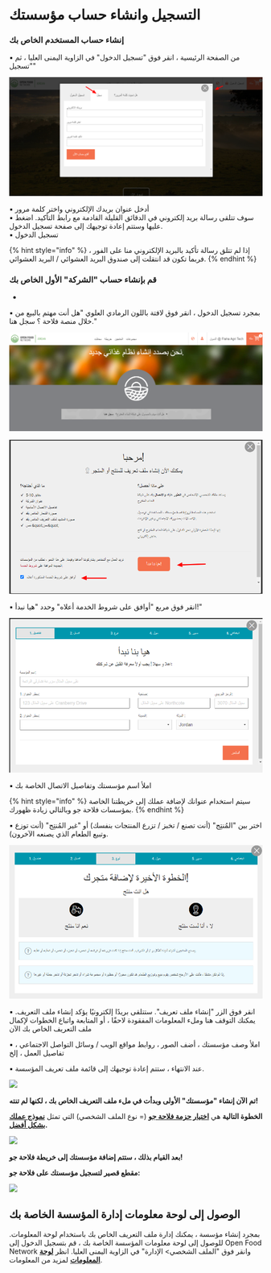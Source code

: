 # التسجيل وانشاء حساب مؤسستك

### إنشاء حساب المستخدم الخاص بك

▪ من الصفحة الرئيسية ، انقر فوق "تسجيل الدخول" في الزاوية اليمنى العليا ، ثم "تسجيل"

![](../.gitbook/assets/tsjyl.png)

▪ أدخل عنوان بريدك الإلكتروني واختر كلمة مرور  
▪ سوف تتلقى رسالة بريد إلكتروني في الدقائق القليلة القادمة مع رابط التأكيد. اضغط عليها وستتم إعادة توجيهك إلى صفحة تسجيل الدخول.  
 ▪ تسجيل الدخول

{% hint style="info" %}
إذا لم تتلق رسالة تأكيد بالبريد الإلكتروني منا على الفور ، فربما تكون قد انتقلت إلى صندوق البريد العشوائي / البريد العشوائي.
{% endhint %}

### قم بإنشاء حساب "الشركة" الأول الخاص بك

* 
▪ بمجرد تسجيل الدخول ، انقر فوق لافتة باللون الرمادي العلوي "هل أنت مهتم بالبيع من خلال منصة فلاحة ؟ سجل هنا."

![](../.gitbook/assets/mrhba-000bk-fy-shbkh-alghthaa-almftwh.png)

![](../.gitbook/assets/tsjyl-flaha-jordan%20%281%29.png)

▪ انقر فوق مربع "أوافق على شروط الخدمة أعلاه" وحدد "هيا نبدأ!"

![](../.gitbook/assets/tsjyl-flaha44-jordan.png)

▪ املأ اسم مؤسستك وتفاصيل الاتصال الخاصة بك

{% hint style="info" %}
سيتم استخدام عنوانك لإضافة عملك إلى خريطتنا الخاصة بمؤسسات فلاحة جو وبالتالي زيادة ظهورك.
{% endhint %}

▪ اختر بين "المُنتِج" \(أنت تصنع / تخبز / تزرع المنتجات بنفسك\) أو "غير المُنتِج" \(أنت توزع وتبيع الطعام الذي يصنعه الآخرون\).

![](../.gitbook/assets/tsjyl-flahabyl-jordan.png)

▪ انقر فوق الزر "إنشاء ملف تعريف". ستتلقى بريدًا إلكترونيًا يؤكد إنشاء ملف التعريف. يمكنك التوقف هنا وملء المعلومات المفقودة لاحقًا ، أو المتابعة واتباع الخطوات لإكمال ملف التعريف الخاص بك الآن

▪ املأ وصف مؤسستك ، أضف الصور ، روابط مواقع الويب / وسائل التواصل الاجتماعي ، تفاصيل العمل ، إلخ

▪ عند الانتهاء ، ستتم إعادة توجيهك إلى قائمة ملف تعريف المؤسسة.

![](../.gitbook/assets/newregister.jpg)

**تم الآن إنشاء "مؤسستك" الأولى وبدأت في ملء ملف التعريف الخاص بك ، لكنها لم تنته!**

**الخطوة التالية** هي [**اختيار حزمة فلاحة جو**](enterprise-profile/) \(= نوع الملف الشخصي\) التي تمثل [**نموذج عملك بشكل أفضل**](../your-quick-start-on-ofn-given-who-you-are.md)**.**

![](../.gitbook/assets/newchoose.jpg)

**بعد القيام بذلك ، ستتم إضافة مؤسستك إلى خريطة فلاحة جو!**

**مقطع قصير لتسجيل مؤسستك على فلاحة جو:**

![](../.gitbook/assets/registration.gif)

## الوصول إلى لوحة معلومات إدارة المؤسسة الخاصة بك

بمجرد إنشاء مؤسسة ، يمكنك إدارة ملف التعريف الخاص بك باستخدام لوحة المعلومات. للوصول إلى لوحة معلومات المؤسسة الخاصة بك ، قم بتسجيل الدخول إلى Open Food Network وانقر فوق "الملف الشخصي&gt; الإدارة" في الزاوية اليمنى العليا. انظر [**لوحة المعلومات**](dashboard.md) لمزيد من المعلومات.

